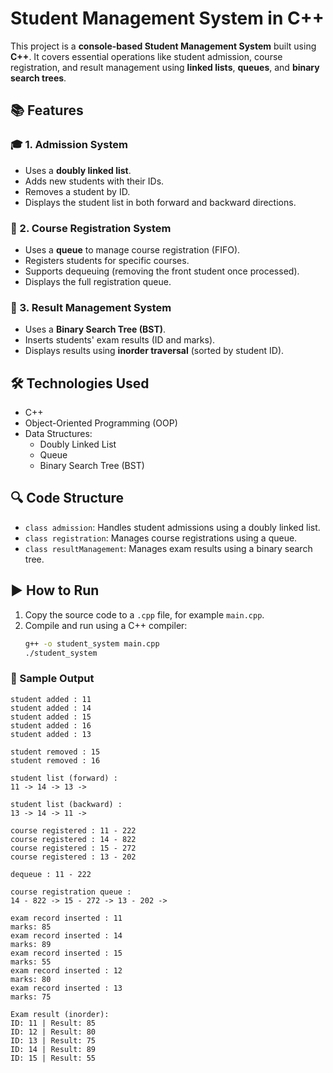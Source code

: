 # Student Management System in C++

This project is a **console-based Student Management System** built using **C++**. It covers essential operations like student admission, course registration, and result management using **linked lists**, **queues**, and **binary search trees**.

## 📚 Features

### 🎓 1. Admission System
- Uses a **doubly linked list**.
- Adds new students with their IDs.
- Removes a student by ID.
- Displays the student list in both forward and backward directions.

### 📑 2. Course Registration System
- Uses a **queue** to manage course registration (FIFO).
- Registers students for specific courses.
- Supports dequeuing (removing the front student once processed).
- Displays the full registration queue.

### 🧠 3. Result Management System
- Uses a **Binary Search Tree (BST)**.
- Inserts students' exam results (ID and marks).
- Displays results using **inorder traversal** (sorted by student ID).

## 🛠️ Technologies Used
- C++
- Object-Oriented Programming (OOP)
- Data Structures:
  - Doubly Linked List
  - Queue
  - Binary Search Tree (BST)

## 🔍 Code Structure

- `class admission`: Handles student admissions using a doubly linked list.
- `class registration`: Manages course registrations using a queue.
- `class resultManagement`: Manages exam results using a binary search tree.

## ▶️ How to Run

1. Copy the source code to a `.cpp` file, for example `main.cpp`.
2. Compile and run using a C++ compiler:
   ```bash
   g++ -o student_system main.cpp
   ./student_system
### 🧪 Sample Output

```plaintext
student added : 11
student added : 14
student added : 15
student added : 16
student added : 13

student removed : 15
student removed : 16

student list (forward) :
11 -> 14 -> 13 ->

student list (backward) :
13 -> 14 -> 11 ->

course registered : 11 - 222
course registered : 14 - 822
course registered : 15 - 272
course registered : 13 - 202

dequeue : 11 - 222

course registration queue :
14 - 822 -> 15 - 272 -> 13 - 202 ->

exam record inserted : 11
marks: 85
exam record inserted : 14
marks: 89
exam record inserted : 15
marks: 55
exam record inserted : 12
marks: 80
exam record inserted : 13
marks: 75

Exam result (inorder):
ID: 11 | Result: 85
ID: 12 | Result: 80
ID: 13 | Result: 75
ID: 14 | Result: 89
ID: 15 | Result: 55
```

